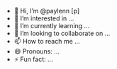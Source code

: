 - 👋 Hi, I’m @paylenn [p]
- 👀 I’m interested in ...
- 🌱 I’m currently learning ...
- 💞️ I’m looking to collaborate on ...
- 📫 How to reach me ...
- 😄 Pronouns: ...
- ⚡ Fun fact: ...

<!---
paylenn/paylenn is a ✨ special ✨ repository because its `README.md` (this file) appears on your GitHub profile.
You can click the Preview link to take a look at your changes.
--->

